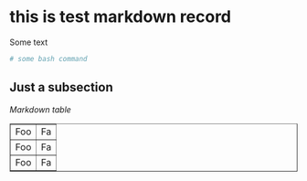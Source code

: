 # this is test markdown record

Some text

```bash
# some bash command
```

## Just a subsection

*Markdown table*

<table border=1 >
    <tr>
        <td>Foo</td><td>Fa</td>
    </tr>
    <tr>
        <td>Foo</td><td>Fa</td>
    </tr>
   <tr>
        <td>Foo</td><td>Fa</td>
    </tr>
</table>